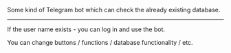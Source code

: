 
Some kind of Telegram bot which can check the already existing database.

***

If the user name exists - you can log in and use the bot.

You can change buttons / functions / database functionality / etc.

